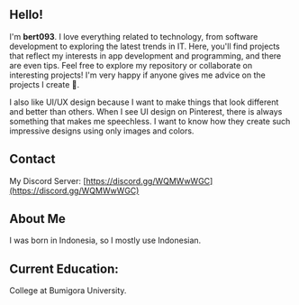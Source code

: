 ## Hello!

I'm **bert093**. I love everything related to technology, from software development to exploring the latest trends in IT. Here, you'll find projects that reflect my interests in app development and programming, and there are even tips. Feel free to explore my repository or collaborate on interesting projects! I'm very happy if anyone gives me advice on the projects I create 🚀.

I also like UI/UX design because I want to make things that look different and better than others. When I see UI design on Pinterest, there is always something that makes me speechless. I want to know how they create such impressive designs using only images and colors.

## Contact
My Discord Server: [https://discord.gg/WQMWwWGC](https://discord.gg/WQMWwWGC)

## About Me
I was born in Indonesia, so I mostly use Indonesian.

## Current Education:
College at Bumigora University.

<!--
**bert093/bert093** is a ✨ _special_ ✨ repository because its `README.md` (this file) appears on your GitHub profile.

Here are some ideas to get you started:

- 🔭 I’m currently working on ...
- 🌱 I’m currently learning ...
- 👯 I’m looking to collaborate on ...
- 🤔 I’m looking for help with ...
- 💬 Ask me about ...
- 📫 How to reach me: ...
- 😄 Pronouns: ...
- ⚡ Fun fact: ...
-->
